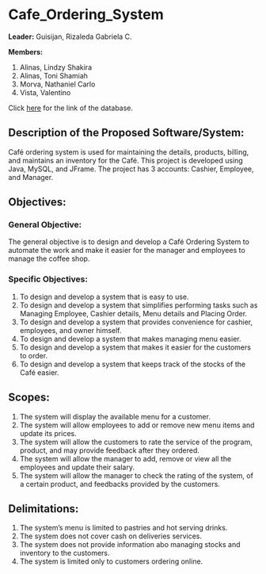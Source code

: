 # Cafe_Ordering_System
**Leader:** Guisijan, Rizaleda Gabriela C.

**Members:**
1.	Alinas, Lindzy Shakira
2.	Alinas, Toni Shamiah
3.	Morva, Nathaniel Carlo
4.	Vista, Valentino

Click [here](https://drive.google.com/file/d/1X4p7M2XOxPNeA2OGb5OxRVhtQIhaK4Dy/view?usp=sharing) for the link of the database.
## Description of the Proposed Software/System:
Café ordering system is used for maintaining the details, products, billing, and maintains an inventory for the Café. This project is developed using Java, MySQL, and JFrame. The project has 3 accounts: Cashier, Employee, and Manager.
## Objectives:
### General Objective:
The general objective is to design and develop a Café Ordering System to automate the work and make it easier for the manager and employees to manage the coffee shop.
### Specific Objectives: 
1.  To design and develop a system that is easy to use.
2.	To design and develop a system that simplifies performing tasks such as Managing Employee, Cashier details, Menu details and Placing Order.
3.	To design and develop a system that provides convenience for cashier, employees, and owner himself.
4.	To design and develop a system that makes managing menu easier.
5.	To design and develop a system that makes it easier for the customers to order.
6.	To design and develop a system that keeps track of the stocks of the Café easier.
## Scopes: 
1.  The system will display the available menu for a customer.
2.	The system will allow employees to add or remove new menu items and update its prices.
3.	The system will allow the customers to rate the service of the program, product, and may provide feedback after they ordered.
4.	The system will allow the manager to add, remove or view all the employees and update their salary.
5.	The system will allow the manager to check the rating of the system, of a certain product, and feedbacks provided by the customers.
## Delimitations:
1.  The system’s menu is limited to pastries and hot serving drinks.
2.	The system does not cover cash on deliveries services.
3.	The system does not provide information abo managing stocks and inventory to the customers.
4.	The system is limited only to customers ordering online.
